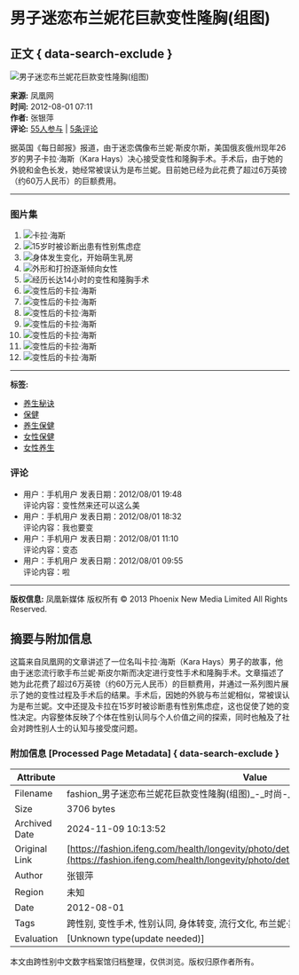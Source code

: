 # 男子迷恋布兰妮花巨款变性隆胸(组图)

## 正文 { data-search-exclude }


![男子迷恋布兰妮花巨款变性隆胸(组图)](http://y2.ifengimg.com/f04c9b92453d105f/2012/0801/xes_3b4a2bc44149e37590648bebf3e2b654.jpg)

**来源:** 凤凰网  
**时间:** 2012-08-01 07:11  
**作者:** 张银萍  
**评论:** [55人参与](http://comment.ifeng.com/view.php?chId=7585&docId=16460369&docName=%E7%94%B7%E5%AD%90%E8%BF%B7%E6%81%8B%E5%B8%83%E5%85%B0%E5%A6%AE%E8%8A%B1%E5%B7%A8%E6%AC%BE%E5%8F%98%E6%80%A7%E9%9A%86%E8%83%B8%28%E7%BB%84%E5%9B%BE%29&docUrl=http%3A%2F%2Ffashion.ifeng.com%2Fhealth%2Flongevity%2Fphoto%2Fdetail_2012_08%2F01%2F16460369_0.shtml&skey=f12023) | [5条评论](http://comment.ifeng.com/view.php?chId=7585&docId=16460369&docName=%E7%94%B7%E5%AD%90%E8%BF%B7%E6%81%8B%E5%B8%83%E5%85%B0%E5%A6%AE%E8%8A%B1%E5%B7%A8%E6%AC%BE%E5%8F%98%E6%80%A7%E9%9A%86%E8%83%B8%28%E7%BB%84%E5%9B%BE%29&docUrl=http%3A%2F%2Ffashion.ifeng.com%2Fhealth%2Flongevity%2Fphoto%2Fdetail_2012_08%2F01%2F16460369_0.shtml&skey=f12023)

据英国《每日邮报》报道，由于迷恋偶像布兰妮·斯皮尔斯，美国俄亥俄州现年26岁的男子卡拉·海斯（Kara Hays）决心接受变性和隆胸手术。手术后，由于她的外貌和金色长发，她经常被误认为是布兰妮。目前她已经为此花费了超过6万英镑（约60万人民币）的巨额费用。

---

### 图片集

1. ![卡拉·海斯](http://y0.ifengimg.com/f04c9b92453d105f/2012/0801/xes_a0ee55bee1d9a6cf43927d69d3191c2e.jpg)
2. ![15岁时被诊断出患有性别焦虑症](http://y3.ifengimg.com/f04c9b92453d105f/2012/0801/xes_ae3b8419b47e4b6eb43ce3ff3887fffd.jpg)
3. ![身体发生变化，开始萌生乳房](http://y3.ifengimg.com/f04c9b92453d105f/2012/0801/xes_b5aad3a805a5943e0e9ac012c5c3e99a.jpg)
4. ![外形和打扮逐渐倾向女性](http://y3.ifengimg.com/f04c9b92453d105f/2012/0801/xes_f318a4b185e6f3977e41c9675a79a583.jpg)
5. ![经历长达14小时的变性和隆胸手术](http://y1.ifengimg.com/f04c9b92453d105f/2012/0801/xes_d14d4e7cf840dfd53265bc53a094225a.jpg)
6. ![变性后的卡拉·海斯](http://y1.ifengimg.com/f04c9b92453d105f/2012/0801/xes_aaed2c1f363e223ed5f2c2e0e5a66dd5.jpg)
7. ![变性后的卡拉·海斯](http://y0.ifengimg.com/f04c9b92453d105f/2012/0801/xes_8cf00117c66861c76358b4a22b43f3a2.jpg)
8. ![变性后的卡拉·海斯](http://y1.ifengimg.com/f04c9b92453d105f/2012/0801/xes_ff8215aac74ffd2605c192ad032b2b5a.jpg)
9. ![变性后的卡拉·海斯](http://y2.ifengimg.com/f04c9b92453d105f/2012/0801/xes_52c0bd0d5e8744bea80382534e9e0a76.jpg)
10. ![变性后的卡拉·海斯](http://y1.ifengimg.com/f04c9b92453d105f/2012/0801/xes_e552afb8e6393f1cf3a0aa2502bf00e2.jpg)
11. ![变性后的卡拉·海斯](http://y3.ifengimg.com/f04c9b92453d105f/2012/0801/xes_907c98841fe50e3b30f0c2ada9f6832f.jpg)
12. ![变性后的卡拉·海斯](http://y1.ifengimg.com/f04c9b92453d105f/2012/0801/xes_d0a300ca65381d714ab2e02f70514cf3.jpg)

---

**标签:** 

- [养生秘诀](http://fashion.ifeng.com/health/1047/1/)
- [保健](http://fashion.ifeng.com/health/1048/1/)
- [养生保健](http://fashion.ifeng.com/health/1083/1/)
- [女性保健](http://fashion.ifeng.com/health/1087/1/)
- [女性养生](http://fashion.ifeng.com/health/1072/1/)

### 评论
- 用户：手机用户 发表日期：2012/08/01 19:48  
  评论内容：变性然来还可以这么美  
- 用户：手机用户 发表日期：2012/08/01 18:32  
  评论内容：我也要变  
- 用户：手机用户 发表日期：2012/08/01 11:10  
  评论内容：变态  
- 用户：手机用户 发表日期：2012/08/01 09:55  
  评论内容：啦  

---

**版权信息:** 凤凰新媒体 版权所有 © 2013 Phoenix New Media Limited All Rights Reserved.

## 摘要与附加信息

<!-- tcd_abstract -->
这篇来自凤凰网的文章讲述了一位名叫卡拉·海斯（Kara Hays）男子的故事，他由于迷恋流行歌手布兰妮·斯皮尔斯而决定进行变性手术和隆胸手术。文章描述了她为此花费了超过6万英镑（约60万元人民币）的巨额费用，并通过一系列图片展示了她的变性过程及手术后的结果。手术后，因她的外貌与布兰妮相似，常被误认为是布兰妮。文中还提及卡拉在15岁时被诊断患有性别焦虑症，这也促使了她的变性决定。内容整体反映了个体在性别认同与个人价值之间的探索，同时也触及了社会对跨性别人士的认知与接受度问题。
<!-- tcd_abstract_end -->

### 附加信息 [Processed Page Metadata] { data-search-exclude }

| Attribute       | Value                                  |
|-----------------|----------------------------------------|
| Filename        | fashion_男子迷恋布兰妮花巨款变性隆胸(组图)_-_时尚-_凤凰网.md                             |
| Size            | 3706 bytes                           |
| Archived Date   | 2024-11-09 10:13:52                             |
| Original Link   | [https://fashion.ifeng.com/health/longevity/photo/detail_2012_08/01/16460369_0.shtml](https://fashion.ifeng.com/health/longevity/photo/detail_2012_08/01/16460369_0.shtml)                       |
| Author          | 张银萍                               |
| Region          | 未知                               |
| Date            | 2012-08-01                                 |
| Tags            | 跨性别, 变性手术, 性别认同, 身体转变, 流行文化, 布兰妮·斯皮尔斯, 性别焦虑症                                 |
| Evaluation            | [Unknown type(update needed)]                                 |
<!-- tcd_table_end -->

本文由跨性别中文数字档案馆归档整理，仅供浏览。版权归原作者所有。

